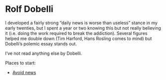 # Rolf Dobelli
I developed a fairly strong “daily news is worse than useless” stance in my early twenties, but I spent a year or two knowing this but not really believing it (i.e. doing the work required to break the addiction). Several figures helped me double down (Tim Harford, Hans Rosling comes to mind) but Dobelli’s polemic essay stands out.

I’ve not read anything else by Dobelli.

Places to start:
* [Avoid news](https://www.gwern.net/docs/culture/2010-dobelli.pdf)

<!-- #web/people -->


<!--stackedit_data:
eyJoaXN0b3J5IjpbLTk2ODEwODgwM119
-->

<!-- {BearID:rolf-dobelli.md} -->
